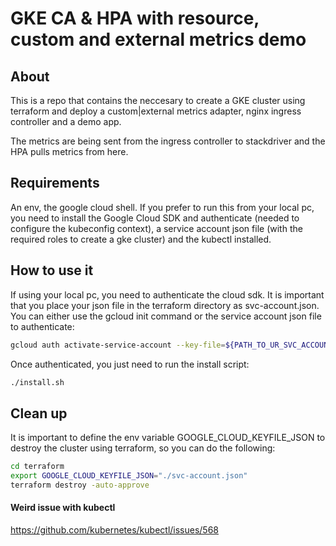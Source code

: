 # GKE CA & HPA with resource, custom and external metrics demo

## About
This is a repo that contains the neccesary to create a GKE cluster using terraform and deploy a custom|external metrics adapter, nginx ingress controller and a demo app.

The metrics are being sent from the ingress controller to stackdriver and the HPA pulls metrics from here.

## Requirements
An env, the google cloud shell. If you prefer to run this from your local pc, you need to install the Google Cloud SDK and authenticate (needed to configure the kubeconfig context), a service account json file (with the required roles to create a gke cluster) and the kubectl installed.

## How to use it
If using your local pc, you need to authenticate the cloud sdk.
It is important that you place your json file in the terraform directory as svc-account.json. You can either use the gcloud init command or the service account json file to authenticate:

```bash
gcloud auth activate-service-account --key-file=${PATH_TO_UR_SVC_ACCOUNT.json}
```

Once authenticated, you just need to run the install script:

```bash
./install.sh
```

## Clean up
It is important to define the env variable GOOGLE_CLOUD_KEYFILE_JSON to destroy the cluster using terraform, so you can do the following:

```bash
cd terraform
export GOOGLE_CLOUD_KEYFILE_JSON="./svc-account.json"
terraform destroy -auto-approve
```

#### Weird issue with kubectl
https://github.com/kubernetes/kubectl/issues/568